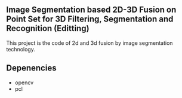 ## Image Segmentation based 2D-3D Fusion on Point Set for 3D Filtering, Segmentation and Recognition  (Editting)
This project is the code of 2d and 3d fusion by image segmentation technology.

## Depenencies
* opencv  
* pcl  